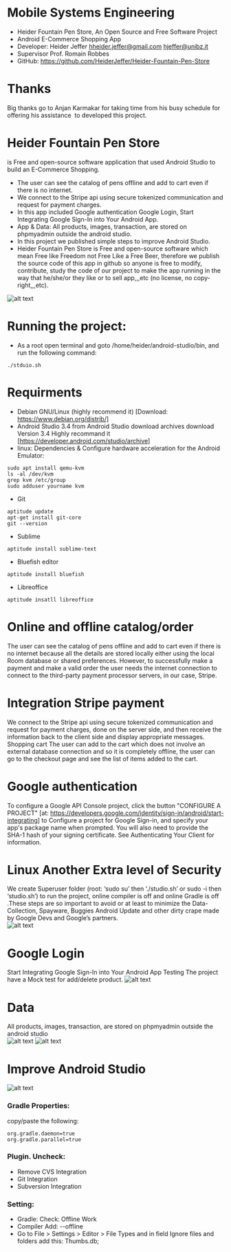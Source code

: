 # Mobile Systems Engineering
- Heider Fountain Pen Store, An Open Source and Free Software Project 
- Android E-Commerce Shopping App  
- Developer: Heider Jeffer hheider.jeffer@gmail.com hjeffer@unibz.it
- Supervisor Prof. Romain Robbes
- GitHub: https://github.com/HeiderJeffer/Heider-Fountain-Pen-Store
# Thanks
Big thanks go to Anjan Karmakar for taking time from his busy schedule  for offering his assistance  to developed this project.
# Heider Fountain Pen Store
is  Free and open-source software application that used Android Studio to build an  E-Commerce Shopping.
- The user can see the catalog of pens offline and add to cart even if there is no internet.
- We connect to the Stripe api using secure tokenized communication and request for payment charges.
- In this app included Google authentication Google Login, Start Integrating Google Sign-In into Your Android App.
- App & Data: All products, images, transaction, are stored on phpmyadmin outside the android studio.
- In this project we published simple steps to improve Android Studio.
- Heider Fountain Pen Store is Free and open-source software which mean Free like Freedom not Free Like a Free Beer, therefore we publish the source code of this app in github so anyone is free to modify, contribute, study the code of our project to make the app running in the way that he/she/or they like or to sell app,,,etc  (no license, no copy-right,,,etc).

![alt text](https://github.com/HeiderJeffer/Project-for-Mobile-System-Engineering/blob/main/images%20%26%20staff/1.png)

# Running the project:
- As a root open terminal and goto /home/heider/android-studio/bin, and run the following command:
```
./stduio.sh
```
# Requirments
- Debian GNU/Linux (highly  recommend it) [Download: https://www.debian.org/distrib/]
- Android Studio 3.4 from Android Studio download archives download Version  3.4 Highly recommand it [https://developer.android.com/studio/archive] 
- linux: Dependencies & Configure hardware acceleration for the Android Emulator:
```
sudo apt install qemu-kvm
ls -al /dev/kvm
grep kvm /etc/group
sudo adduser yourname kvm
```
- Git
```
aptitude update
apt-get install git-core
git --version
```
- Sublime 
```
aptitude install sublime-text
```
- Bluefish editor
```
aptitude install bluefish
```
- Libreoffice
```
aptitude insatll libreoffice
```
# Online and offline catalog/order 
The user can see the catalog of pens offline and add to cart even if there is no internet because all the details are stored locally either using the local Room database or shared preferences. However, to successfully make a payment and make a valid order the user needs the internet connection to connect to the third-party payment processor servers, in our case, Stripe.

# Integration Stripe payment
We connect to the Stripe api using secure tokenized communication and request for payment charges, done on the server side, and then receive the information back to the client side and display appropriate messages.
Shopping cart The user can add to the cart which does not involve an external database connection and so it is completely offline, the user can go to the checkout page and see the list of items added to the cart.

# Google authentication
To configure a Google API Console project, click the button "CONFIGURE A PROJECT" [at: https://developers.google.com/identity/sign-in/android/start-integrating] to Configure a project for Google Sign-in, and specify your app's package name when prompted. You will also need to provide the SHA-1 hash of your signing certificate. See Authenticating Your Client for information. 

# Linux Another Extra level of Security
We create  Superuser folder (root: ‘sudo su’ then ‘./studio.sh’ or sudo -i then ‘studio.sh’) to run the project, online compiler is off and online Gradle is off .These steps are so important to avoid or at least to minimize the Data-Collection, Spayware, Buggies Android Update and other dirty crape made by Google Devs and Google’s partners.    
![alt text](https://github.com/HeiderJeffer/Project-for-Mobile-System-Engineering/blob/main/images%20%26%20staff/6.png)


# Google Login
Start Integrating Google Sign-In into Your Android App 
Testing  The project have a Mock test for add/delete product.
![alt text](https://github.com/HeiderJeffer/Project-for-Mobile-System-Engineering/blob/main/images%20%26%20staff/7.png)
# Data
All products, images, transaction, are stored on phpmyadmin outside the android studio  
![alt text](https://github.com/HeiderJeffer/Project-for-Mobile-System-Engineering/blob/main/images%20%26%20staff/4.png)
![alt text](https://github.com/HeiderJeffer/Project-for-Mobile-System-Engineering/blob/main/images%20%26%20staff/5.png)
# Improve Android Studio
![alt text](https://github.com/HeiderJeffer/Project-for-Mobile-System-Engineering/blob/main/images%20%26%20staff/8.png)
### Gradle Properties:
copy/paste the following:
```
org.gradle.daemon=true
org.gradle.parallel=true
```

### Plugin. Uncheck:
- Remove CVS Integration
- Git Integration
- Subversion Integration

### Setting:
- Gradle: Check: Offline Work
- Compiler Add: --offline
- Go to File > Settings > Editor > File Types and in field Ignore files and folders add this: Thumbs.db;
